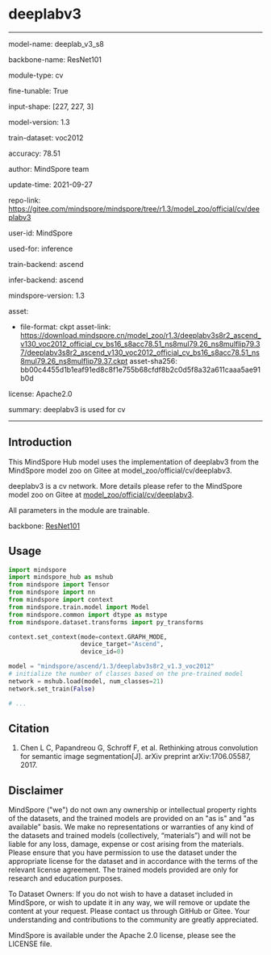 # deeplabv3

---

model-name: deeplab_v3_s8

backbone-name: ResNet101

module-type: cv

fine-tunable: True

input-shape: [227, 227, 3]

model-version: 1.3

train-dataset: voc2012

accuracy: 78.51

author: MindSpore team

update-time: 2021-09-27

repo-link: <https://gitee.com/mindspore/mindspore/tree/r1.3/model_zoo/official/cv/deeplabv3>

user-id: MindSpore

used-for: inference

train-backend: ascend

infer-backend: ascend

mindspore-version: 1.3

asset:

-
    file-format: ckpt
    asset-link: <https://download.mindspore.cn/model_zoo/r1.3/deeplabv3s8r2_ascend_v130_voc2012_official_cv_bs16_s8acc78.51_ns8mul79.26_ns8mulflip79.37/deeplabv3s8r2_ascend_v130_voc2012_official_cv_bs16_s8acc78.51_ns8mul79.26_ns8mulflip79.37.ckpt>
    asset-sha256: bb00c4455d1b1eaf91ed8c8f1e755b68cfdf8b2c0d5f8a32a611caaa5ae91b0d

license: Apache2.0

summary: deeplabv3 is used for cv

---

## Introduction

This MindSpore Hub model uses the implementation of deeplabv3 from the MindSpore model zoo on Gitee at model_zoo/official/cv/deeplabv3.

deeplabv3 is a cv network. More details please refer to the MindSpore model zoo on Gitee at [model_zoo/official/cv/deeplabv3](https://gitee.com/mindspore/mindspore/blob/r1.3/model_zoo/official/cv/deeplabv3/README.md).

All parameters in the module are trainable.

backbone: [ResNet101](https://download.mindspore.cn/model_zoo/r1.3/resnet101_ascend_v130_imagenet2012_official_cv_bs32_acc78.58/)

## Usage

```python
import mindspore
import mindspore_hub as mshub
from mindspore import Tensor
from mindspore import nn
from mindspore import context
from mindspore.train.model import Model
from mindspore.common import dtype as mstype
from mindspore.dataset.transforms import py_transforms

context.set_context(mode=context.GRAPH_MODE,
                    device_target="Ascend",
                    device_id=0)

model = "mindspore/ascend/1.3/deeplabv3s8r2_v1.3_voc2012"
# initialize the number of classes based on the pre-trained model
network = mshub.load(model, num_classes=21)
network.set_train(False)

# ...
```

## Citation

1. Chen L C, Papandreou G, Schroff F, et al. Rethinking atrous convolution for semantic image segmentation[J]. arXiv preprint arXiv:1706.05587, 2017.

## Disclaimer

MindSpore ("we") do not own any ownership or intellectual property rights of the datasets, and the trained models are provided on an "as is" and "as available" basis. We make no representations or warranties of any kind of the datasets and trained models (collectively, “materials”) and will not be liable for any loss, damage, expense or cost arising from the materials. Please ensure that you have permission to use the dataset under the appropriate license for the dataset and in accordance with the terms of the relevant license agreement. The trained models provided are only for research and education purposes.

To Dataset Owners: If you do not wish to have a dataset included in MindSpore, or wish to update it in any way, we will remove or update the content at your request. Please contact us through GitHub or Gitee. Your understanding and contributions to the community are greatly appreciated.

MindSpore is available under the Apache 2.0 license, please see the LICENSE file.